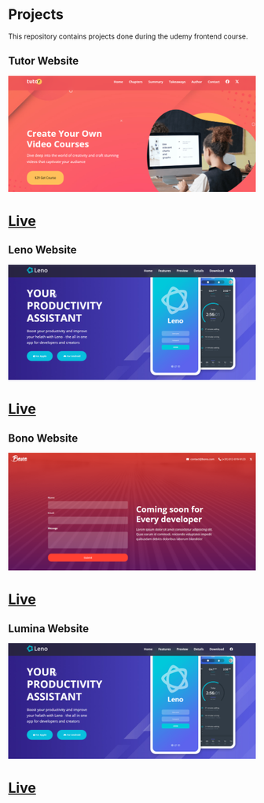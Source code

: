 # Projects

This repository contains projects done during the udemy frontend course.

## Tutor Website

<img src='./Screenshots/Tutor.PNG'/>
<h1><a href="./tutor-website/index.html">Live</a></h1>

## Leno Website

<img src='./Screenshots/Leno.PNG'/>
<h1><a href="./tutor-website/index.html">Live</a></h1>

## Bono Website

<img src='./Screenshots/Bono.PNG'>
<h1> <a href='./bono-project/index.html'>Live</a></h1>

## Lumina Website

<img src='./Screenshots/Leno.PNG'>
<h1> <a href='./lumina-website/index.html'>Live</a></h1>
